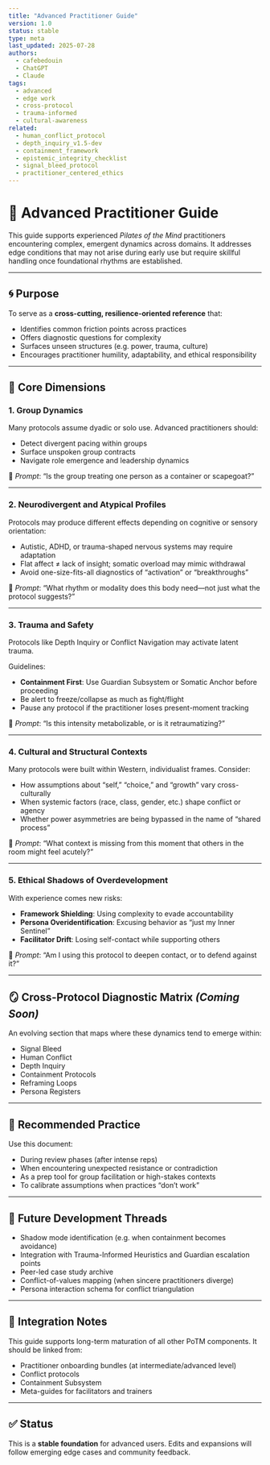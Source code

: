 ```yaml
---
title: "Advanced Practitioner Guide"
version: 1.0
status: stable
type: meta
last_updated: 2025-07-28
authors:
  - cafebedouin
  - ChatGPT
  - Claude
tags:
  - advanced
  - edge work
  - cross-protocol
  - trauma-informed
  - cultural-awareness
related:
  - human_conflict_protocol
  - depth_inquiry_v1.5-dev
  - containment_framework
  - epistemic_integrity_checklist
  - signal_bleed_protocol
  - practitioner_centered_ethics
---
```


# 🧭 Advanced Practitioner Guide

This guide supports experienced *Pilates of the Mind* practitioners encountering complex, emergent dynamics across domains. It addresses edge conditions that may not arise during early use but require skillful handling once foundational rhythms are established.

---

## 🌀 Purpose

To serve as a **cross-cutting, resilience-oriented reference** that:

- Identifies common friction points across practices
- Offers diagnostic questions for complexity
- Surfaces unseen structures (e.g. power, trauma, culture)
- Encourages practitioner humility, adaptability, and ethical responsibility

---

## 🧱 Core Dimensions

### 1. **Group Dynamics**

Many protocols assume dyadic or solo use. Advanced practitioners should:
- Detect divergent pacing within groups
- Surface unspoken group contracts
- Navigate role emergence and leadership dynamics

📌 *Prompt*: “Is the group treating one person as a container or scapegoat?”

---

### 2. **Neurodivergent and Atypical Profiles**

Protocols may produce different effects depending on cognitive or sensory orientation:
- Autistic, ADHD, or trauma-shaped nervous systems may require adaptation
- Flat affect ≠ lack of insight; somatic overload may mimic withdrawal
- Avoid one-size-fits-all diagnostics of “activation” or “breakthroughs”

📌 *Prompt*: “What rhythm or modality does this body need—not just what the protocol suggests?”

---

### 3. **Trauma and Safety**

Protocols like Depth Inquiry or Conflict Navigation may activate latent trauma.

Guidelines:
- **Containment First**: Use Guardian Subsystem or Somatic Anchor before proceeding
- Be alert to freeze/collapse as much as fight/flight
- Pause any protocol if the practitioner loses present-moment tracking

📌 *Prompt*: “Is this intensity metabolizable, or is it retraumatizing?”

---

### 4. **Cultural and Structural Contexts**

Many protocols were built within Western, individualist frames. Consider:
- How assumptions about “self,” “choice,” and “growth” vary cross-culturally
- When systemic factors (race, class, gender, etc.) shape conflict or agency
- Whether power asymmetries are being bypassed in the name of “shared process”

📌 *Prompt*: “What context is missing from this moment that others in the room might feel acutely?”

---

### 5. **Ethical Shadows of Overdevelopment**

With experience comes new risks:
- **Framework Shielding**: Using complexity to evade accountability
- **Persona Overidentification**: Excusing behavior as “just my Inner Sentinel”
- **Facilitator Drift**: Losing self-contact while supporting others

📌 *Prompt*: “Am I using this protocol to deepen contact, or to defend against it?”

---

## 🪞 Cross-Protocol Diagnostic Matrix *(Coming Soon)*

An evolving section that maps where these dynamics tend to emerge within:
- Signal Bleed
- Human Conflict
- Depth Inquiry
- Containment Protocols
- Reframing Loops
- Persona Registers

---

## 📖 Recommended Practice

Use this document:
- During review phases (after intense reps)
- When encountering unexpected resistance or contradiction
- As a prep tool for group facilitation or high-stakes contexts
- To calibrate assumptions when practices “don’t work”

---

## 🧶 Future Development Threads

- Shadow mode identification (e.g. when containment becomes avoidance)
- Integration with Trauma-Informed Heuristics and Guardian escalation points
- Peer-led case study archive
- Conflict-of-values mapping (when sincere practitioners diverge)
- Persona interaction schema for conflict triangulation

---

## 🔗 Integration Notes

This guide supports long-term maturation of all other PoTM components. It should be linked from:
- Practitioner onboarding bundles (at intermediate/advanced level)
- Conflict protocols
- Containment Subsystem
- Meta-guides for facilitators and trainers

---

## ✅ Status

This is a **stable foundation** for advanced users. Edits and expansions will follow emerging edge cases and community feedback.
